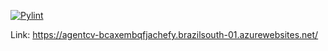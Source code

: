[![Pylint](https://github.com/jackonedev/CV_Agent/actions/workflows/pylint.yml/badge.svg)](https://github.com/jackonedev/CV_Agent/actions/workflows/pylint.yml)



Link: https://agentcv-bcaxembqfjachefy.brazilsouth-01.azurewebsites.net/